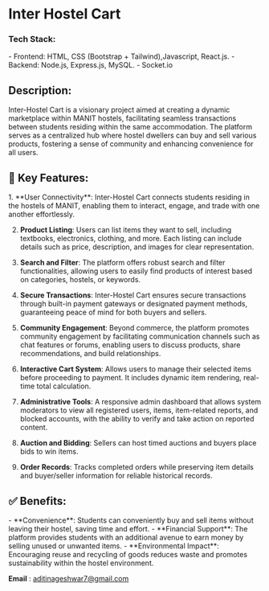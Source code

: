 # Inter Hostel Cart
<h3>Tech Stack:</h3>
  - Frontend: HTML, CSS (Bootstrap + Tailwind),Javascript, React.js.
  - Backend: Node.js, Express.js, MySQL.
  - Socket.io

<h2>Description:</h2>
Inter-Hostel Cart is a visionary project aimed at creating a dynamic marketplace within MANIT hostels, facilitating seamless transactions between students residing within the same accommodation. The platform serves as a centralized hub where hostel dwellers can buy and sell various products, fostering a sense of community and enhancing convenience for all users.

<h2>🚀 Key Features: </h2>
1. **User Connectivity**: Inter-Hostel Cart connects students residing in the hostels of MANIT, enabling them to interact, engage, and trade with one another effortlessly.

2. **Product Listing**: Users can list items they want to sell, including textbooks, electronics, clothing, and more. Each listing can include details such as price, description, and images for clear representation.

3. **Search and Filter**: The platform offers robust search and filter functionalities, allowing users to easily find products of interest based on categories, hostels, or keywords.

4. **Secure Transactions**: Inter-Hostel Cart ensures secure transactions through built-in payment gateways or designated payment methods, guaranteeing peace of mind for both buyers and sellers.

5. **Community Engagement**: Beyond commerce, the platform promotes community engagement by facilitating communication channels such as chat features or forums, enabling users to discuss products, share recommendations, and build relationships.

6. **Interactive Cart System**: Allows users to manage their selected items before proceeding to payment. It includes dynamic item rendering, real-time total calculation.

7. **Administrative Tools**: A responsive admin dashboard that allows system moderators to view all registered users, items, item-related reports, and blocked accounts, with the ability to verify and take action on reported content.

8. **Auction and Bidding**: Sellers can host timed auctions and buyers place bids to win items.

9. **Order Records**: Tracks completed orders while preserving item details and buyer/seller information for reliable historical records.

<h2>✅ Benefits:</h2>
- **Convenience**: Students can conveniently buy and sell items without leaving their hostel, saving time and effort.
- **Financial Support**: The platform provides students with an additional avenue to earn money by selling unused or unwanted items.
- **Environmental Impact**: Encouraging reuse and recycling of goods reduces waste and promotes sustainability within the hostel environment.

**Email** : aditinageshwar7@gmail.com